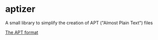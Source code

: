 aptizer
=======

A small library to simplify the creation of APT ("Almost Plain Text") files

[The APT format](http://maven.apache.org/doxia/references/apt-format.html)